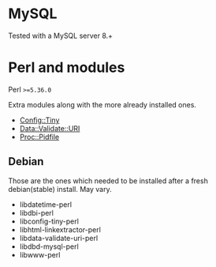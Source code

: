 # MySQL

Tested with a MySQL server 8.+

# Perl and modules

Perl `>=5.36.0`

Extra modules along with the more already installed ones.

+ [Config::Tiny](https://metacpan.org/pod/Config::Tiny)
+ [Data::Validate::URI](https://metacpan.org/pod/Data::Validate::URI)
+ [Proc::Pidfile](https://metacpan.org/pod/Proc::Pidfile)

## Debian

Those are the ones which needed to be installed after a fresh debian(stable) install. May vary.

+ libdatetime-perl
+ libdbi-perl
+ libconfig-tiny-perl
+ libhtml-linkextractor-perl
+ libdata-validate-uri-perl
+ libdbd-mysql-perl
+ libwww-perl
